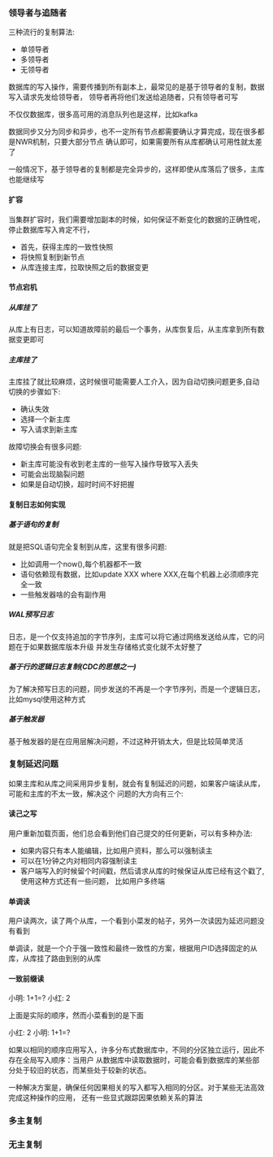 ### 领导者与追随者

三种流行的复制算法:
* 单领导者
* 多领导者
* 无领导者

数据库的写入操作，需要传播到所有副本上，最常见的是基于领导者的复制，数据写入请求先发给领导者，
领导者再将他们发送给追随者，只有领导者可写

不仅仅数据库，很多高可用的消息队列也是这样，比如kafka

数据同步又分为同步和异步，也不一定所有节点都需要确认才算完成，现在很多都是NWR机制，只要大部分节点
确认即可，如果需要所有从库都确认可用性就太差了

一般情况下，基于领导者的复制都是完全异步的，这样即使从库落后了很多，主库也能继续写

#### 扩容

当集群扩容时，我们需要增加副本的时候，如何保证不断变化的数据的正确性呢，停止数据库写入肯定不行，

* 首先，获得主库的一致性快照
* 将快照复制到新节点
* 从库连接主库，拉取快照之后的数据变更

#### 节点宕机

##### 从库挂了

从库上有日志，可以知道故障前的最后一个事务，从库恢复后，从主库拿到所有数据变更即可

##### 主库挂了

主库挂了就比较麻烦，这时候很可能需要人工介入，因为自动切换问题更多,自动切换的步骤如下:
* 确认失效
* 选择一个新主库
* 写入请求到新主库

故障切换会有很多问题:

* 新主库可能没有收到老主库的一些写入操作导致写入丢失
* 可能会出现脑裂问题
* 如果是自动切换，超时时间不好把握

#### 复制日志如何实现

##### 基于语句的复制

就是把SQL语句完全复制到从库，这里有很多问题:

* 比如调用一个now(),每个机器都不一致
* 语句依赖现有数据，比如update XXX where XXX,在每个机器上必须顺序完全一致
* 一些触发器啥的会有副作用

##### WAL预写日志

日志，是一个仅支持追加的字节序列，主库可以将它通过网络发送给从库，它的问题在于如果数据库版本升级
并发生存储格式变化就不太好整了

##### 基于行的逻辑日志复制(CDC的思想之一)

为了解决预写日志的问题，同步发送的不再是一个字节序列，而是一个逻辑日志，比如mysql使用这种方式


##### 基于触发器

基于触发器的是在应用层解决问题，不过这种开销太大，但是比较简单灵活


### 复制延迟问题

如果主库和从库之间采用异步复制，就会有复制延迟的问题，如果客户端读从库，可能和主库的不太一致，解决这个
问题的大方向有三个:

#### 读己之写

用户重新加载页面，他们总会看到他们自己提交的任何更新，可以有多种办法:

* 如果内容只有本人能编辑，比如用户资料，那么可以强制读主
* 可以在1分钟之内对相同内容强制读主
* 客户端写入的时候留个时间戳，然后请求从库的时候保证从库已经有这个戳了,使用这种方式还有一些问题，
比如用户多终端

#### 单调读

用户读两次，读了两个从库，一个看到小菜发的帖子，另外一次读因为延迟问题没有看到

单调读，就是一个介于强一致性和最终一致性的方案，根据用户ID选择固定的从库，从库挂了路由到别的从库

#### 一致前缀读

小明: 1+1=?
小红: 2

上面是实际的顺序，然而小菜看到的是下面

小红: 2
小明: 1+1=?

如果以相同的顺序应用写入，许多分布式数据库中，不同的分区独立运行，因此不存在全局写入顺序：当用户
从数据库中读取数据时，可能会看到数据库的某些部分处于较旧的状态，而某些处于较新的状态。

​一种解决方案是，确保任何因果相关的写入都写入相同的分区。对于某些无法高效完成这种操作的应用，
还有一些显式跟踪因果依赖关系的算法

### 多主复制



### 无主复制
